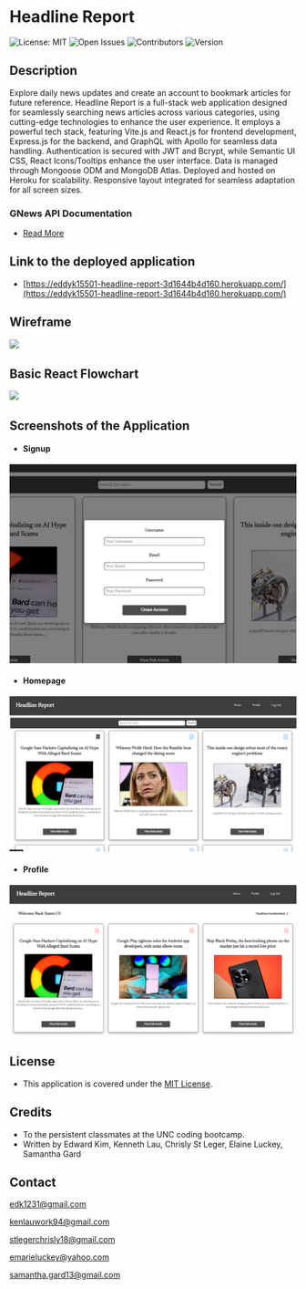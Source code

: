 # Headline Report
![License: MIT](https://img.shields.io/badge/License-MIT-yellow.svg)
![Open Issues](https://img.shields.io/github/issues/eddyK15501/headline-report.svg?color=brighgreen)
![Contributors](https://img.shields.io/github/contributors/eddyK15501/headline-report.svg?color=lightgrey)
![Version](https://img.shields.io/badge/Version-1.0.0-brightgreen.svg)

## Description

Explore daily news updates and create an account to bookmark articles for future reference. Headline Report is a full-stack web application designed for seamlessly searching news articles across various categories, using cutting-edge technologies to enhance the user experience. It employs a powerful tech stack, featuring Vite.js and React.js for frontend development, Express.js for the backend, and GraphQL with Apollo for seamless data handling. Authentication is secured with JWT and Bcrypt, while Semantic UI CSS, React Icons/Tooltips enhance the user interface. Data is managed through Mongoose ODM and MongoDB Atlas. Deployed and hosted on Heroku for scalability. Responsive layout integrated for seamless adaptation for all screen sizes.

### GNews API Documentation

- [Read More](https://gnews.io/)

## Link to the deployed application

* [https://eddyk15501-headline-report-3d1644b4d160.herokuapp.com/](https://eddyk15501-headline-report-3d1644b4d160.herokuapp.com/)

## Wireframe

<img src="https://user-images.githubusercontent.com/88423414/283259514-8654dd14-8865-44eb-b782-441df05b9066.png" />

## Basic React Flowchart

<img src="https://user-images.githubusercontent.com/88423414/283259614-2544be0c-6af4-43a1-b54f-10c05571eec4.png" />

## Screenshots of the Application

* #### Signup

![Screenshot](/client/public/Images/account-creation.png)

* #### Homepage

![Screenshot](/client/public/Images/logged-in.png)

* #### Profile

![Screenshot](/client/public/Images/profile.png)

## License

* This application is covered under the [MIT License](./LICENSE).

## Credits
* To the persistent classmates at the UNC coding bootcamp.
* Written by Edward Kim, Kenneth Lau, Chrisly St Leger, Elaine Luckey, Samantha Gard

## Contact

edk1231@gmail.com

kenlauwork94@gmail.com

stlegerchrisly18@gmail.com

emarieluckey@yahoo.com

samantha.gard13@gmail.com
